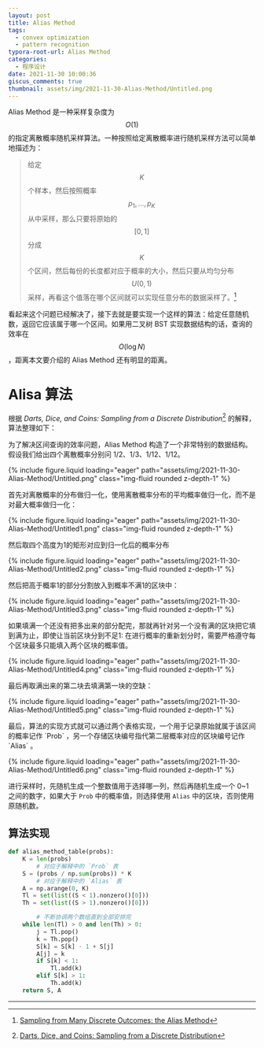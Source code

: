 ```yaml
---
layout: post
title: Alias Method
tags:
  - convex optimization
  - pattern recognition
typora-root-url: Alias Method
categories:
  - 程序设计
date: 2021-11-30 10:00:36
giscus_comments: true
thumbnail: assets/img/2021-11-30-Alias-Method/Untitled.png
---
```


Alias Method 是一种采样复杂度为 $$O(1)$$ 的指定离散概率随机采样算法。一种按照给定离散概率进行随机采样方法可以简单地描述为：

> 给定 $$K$$ 个样本，然后按照概率 $$p_{1},\dots,p_{K}$$ 从中采样，那么只要将原始的 $$[0,1]$$ 分成 $$K$$ 个区间，然后每份的长度都对应于概率的大小，然后只要从均匀分布 $$U(0,1)$$ 采样，再看这个值落在哪个区间就可以实现任意分布的数据采样了。[^1]

看起来这个问题已经解决了，接下去就是要实现一个这样的算法：给定任意随机数，返回它应该属于哪一个区间。如果用二叉树 BST 实现数据结构的话，查询的效率在 $$O(\log N)$$，距离本文要介绍的 Alias Method 还有明显的距离。

<!-- more -->

# Alisa 算法

根据 _Darts, Dice, and Coins: Sampling from a Discrete Distribution_[^2] 的解释，算法整理如下：

为了解决区间查询的效率问题，Alias Method 构造了一个非常特别的数据结构。假设我们给出四个离散概率分别问 1/2、1/3、1/12、1/12。

<div class="row">
    <div class="col-sm-8 mt-3 mt-md-0 mx-auto">
        {% include figure.liquid loading="eager" path="assets/img/2021-11-30-Alias-Method/Untitled.png" class="img-fluid rounded z-depth-1" %}
    </div>
</div>

<div class="row">
    <div class="col-sm-6 mt-3 mt-md-0">
        <p>首先对离散概率的分布做归一化，使用离散概率分布的平均概率做归一化，而不是对最大概率做归一化：</p>
    </div>
    <div class="col-sm-6 mt-3 mt-md-0">
        {% include figure.liquid loading="eager" path="assets/img/2021-11-30-Alias-Method/Untitled1.png" class="img-fluid rounded z-depth-1" %}
    </div>
</div>

<div class="row">
    <div class="col-sm-6 mt-3 mt-md-0">
        <p>然后取四个高度为1的矩形对应到归一化后的概率分布</p>
    </div>
    <div class="col-sm-6 mt-3 mt-md-0">
        {% include figure.liquid loading="eager" path="assets/img/2021-11-30-Alias-Method/Untitled2.png" class="img-fluid rounded z-depth-1" %}
    </div>
</div>

<div class="row">
    <div class="col-sm-6 mt-3 mt-md-0">
        <p>然后把高于概率1的部分分割放入到概率不满1的区块中：</p>
    </div>
    <div class="col-sm-6 mt-3 mt-md-0">
        {% include figure.liquid loading="eager" path="assets/img/2021-11-30-Alias-Method/Untitled3.png" class="img-fluid rounded z-depth-1" %}
    </div>
</div>

<div class="row">
    <div class="col-sm-6 mt-3 mt-md-0">
        <p>如果填满一个还没有把多出来的部分配完，那就再针对另一个没有满的区块把它填到满为止，即使让当前区块分到不足1: 在进行概率的重新划分时，需要严格遵守每个区块最多只能填入两个区块的概率值。</p>
    </div>
    <div class="col-sm-6 mt-3 mt-md-0">
        {% include figure.liquid loading="eager" path="assets/img/2021-11-30-Alias-Method/Untitled4.png" class="img-fluid rounded z-depth-1" %}
    </div>
</div>

<div class="row">
    <div class="col-sm-6 mt-3 mt-md-0">
        <p>最后再取满出来的第二块去填满第一块的空缺：</p>
    </div>
    <div class="col-sm-6 mt-3 mt-md-0">
        {% include figure.liquid loading="eager" path="assets/img/2021-11-30-Alias-Method/Untitled5.png" class="img-fluid rounded z-depth-1" %}
    </div>
</div>

<div class="row">
    <div class="col-sm-6 mt-3 mt-md-0">
        <p>最后，算法的实现方式就可以通过两个表格实现，一个用于记录原始就属于该区间的概率记作 `Prob` ，另一个存储区块编号指代第二层概率对应的区块编号记作 `Alias` 。</p>
    </div>
    <div class="col-sm-6 mt-3 mt-md-0">
        {% include figure.liquid loading="eager" path="assets/img/2021-11-30-Alias-Method/Untitled6.png" class="img-fluid rounded z-depth-1" %}
    </div>
</div>

进行采样时，先随机生成一个整数值用于选择哪一列，然后再随机生成一个 0~1 之间的数字，如果大于 `Prob` 中的概率值，则选择使用 `Alias` 中的区块，否则使用原随机数。

## 算法实现

```python
def alias_method_table(probs):
    K = len(probs)
		# 对应于解释中的 `Prob` 表
    S = (probs / np.sum(probs)) * K
		# 对应于解释中的 `Alias` 表
    A = np.arange(0, K)
    Tl = set(list((S < 1).nonzero()[0]))
    Th = set(list((S > 1).nonzero()[0]))

		# 不断协调两个数组直到全部安排完
    while len(Tl) > 0 and len(Th) > 0:
        j = Tl.pop()
        k = Th.pop()
        S[k] = S[k] - 1 + S[j]
        A[j] = k
        if S[k] < 1:
            Tl.add(k)
        elif S[k] > 1:
            Th.add(k)
    return S, A
```

---

[^1]: [Sampling from Many Discrete Outcomes: the Alias Method](http://cgi.cs.mcgill.ca/~enewel3/posts/alias-method/index.html)
[^2]: [Darts, Dice, and Coins: Sampling from a Discrete Distribution](https://www.keithschwarz.com/darts-dice-coins/)
